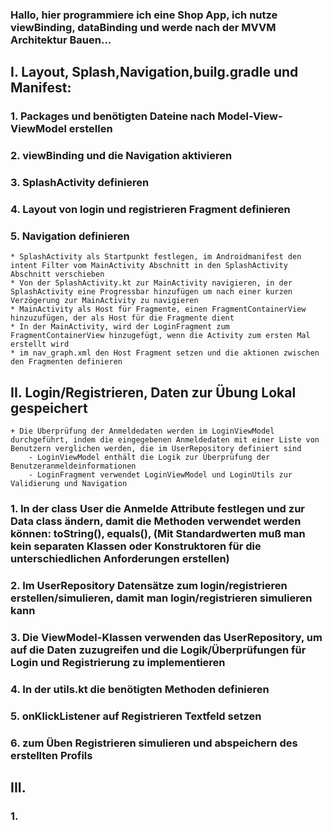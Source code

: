 ### Hallo, hier programmiere ich eine Shop App, ich nutze viewBinding, dataBinding und werde nach der MVVM Architektur Bauen...

## I. Layout, Splash,Navigation,builg.gradle und Manifest:
### 1. Packages und benötigten Dateine nach Model-View-ViewModel erstellen
### 2. viewBinding und die Navigation aktivieren
### 3. SplashActivity definieren 
### 4. Layout von login und registrieren Fragment definieren
### 5. Navigation definieren
    * SplashActivity als Startpunkt festlegen, im Androidmanifest den intent Filter vom MainActivity Abschnitt in den SplashActivity Abschnitt verschieben
    * Von der SplashActivity.kt zur MainActivity navigieren, in der SplashActivity eine Progressbar hinzufügen um nach einer kurzen Verzögerung zur MainActivity zu navigieren
    * MainActivity als Host für Fragmente, einen FragmentContainerView hinzuzufügen, der als Host für die Fragmente dient
    * In der MainActivity, wird der LoginFragment zum FragmentContainerView hinzugefügt, wenn die Activity zum ersten Mal erstellt wird
    * im nav_graph.xml den Host Fragment setzen und die aktionen zwischen den Fragmenten definieren


## II. Login/Registrieren, Daten zur Übung Lokal gespeichert
    + Die Überprüfung der Anmeldedaten werden im LoginViewModel durchgeführt, indem die eingegebenen Anmeldedaten mit einer Liste von Benutzern verglichen werden, die im UserRepository definiert sind
        - LoginViewModel enthält die Logik zur Überprüfung der Benutzeranmeldeinformationen
        - LoginFragment verwendet LoginViewModel und LoginUtils zur Validierung und Navigation

### 1. In der class User die Anmelde Attribute festlegen und zur Data class ändern, damit die Methoden verwendet werden können:  toString(), equals(), (Mit Standardwerten muß man kein separaten Klassen oder Konstruktoren für die unterschiedlichen Anforderungen erstellen) 
### 2. Im UserRepository Datensätze zum login/registrieren erstellen/simulieren, damit man login/registrieren simulieren kann
### 3. Die ViewModel-Klassen verwenden das UserRepository, um auf die Daten zuzugreifen und die Logik/Überprüfungen für Login und Registrierung zu implementieren
### 4. In der utils.kt die benötigten Methoden definieren
### 5. onKlickListener auf Registrieren Textfeld setzen
### 6. zum Üben Registrieren simulieren und abspeichern des erstellten Profils

## III. 
### 1. 
